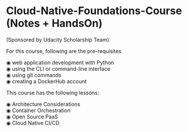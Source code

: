 # Cloud-Native-Foundations-Course (Notes + HandsOn)
(Sponsored by Udacity Scholarship Team)

For this course, following are the pre-requisites

◉ web application development with Python <br />
◉ using the CLI or command-line interface <br />
◉ using git commands <br />
◉ creating a DockerHub account <br />

This course has the following lessons:

◉ Architecture Considerations <br />
◉ Container Orchestration <br />
◉ Open Source PaaS <br />
◉ Cloud Native CI/CD  <br />
